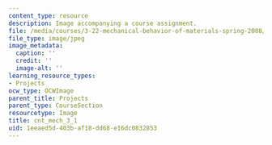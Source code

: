```yaml
---
content_type: resource
description: Image accompanying a course assignment.
file: /media/courses/3-22-mechanical-behavior-of-materials-spring-2008/1eeaed5d403baf18dd68e16dc0832853_cnt_mech_3_1.jpg
file_type: image/jpeg
image_metadata:
  caption: ''
  credit: ''
  image-alt: ''
learning_resource_types:
- Projects
ocw_type: OCWImage
parent_title: Projects
parent_type: CourseSection
resourcetype: Image
title: cnt_mech_3_1
uid: 1eeaed5d-403b-af18-dd68-e16dc0832853
---
```

